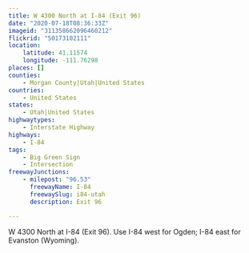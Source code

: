```yaml
---
title: W 4300 North at I-84 (Exit 96)
date: "2020-07-18T08:36:33Z"
imageid: "311358662096460212"
flickrid: "50173102111"
location:
    latitude: 41.11574
    longitude: -111.76298
places: []
counties:
    - Morgan County|Utah|United States
countries:
    - United States
states:
    - Utah|United States
highwaytypes:
    - Interstate Highway
highways:
    - I-84
tags:
    - Big Green Sign
    - Intersection
freewayJunctions:
    - milepost: "96.53"
      freewayName: I-84
      freewaySlug: i84-utah
      description: Exit 96

---
```

W 4300 North at I-84 (Exit 96).  Use I-84 west for Ogden; I-84 east for Evanston (Wyoming).
